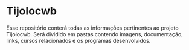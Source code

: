 # Tijolocwb
Esse repositório conterá todas as informações pertinentes ao projeto Tijolocwb. Será dividido em pastas contendo imagens, documentação, links, cursos relacionados e os programas desenvolvidos.
